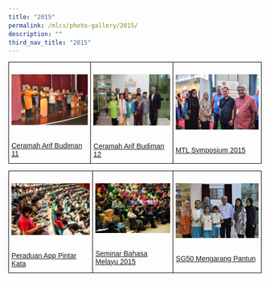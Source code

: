 ```yaml
---
title: "2015"
permalink: /mlcs/photo-gallery/2015/
description: ""
third_nav_title: "2015"
---
```

<style type="text/css">
.tg  {border-collapse:collapse;border-spacing:0;}
.tg td{border-color:black;border-style:solid;border-width:1px;font-family:Arial, sans-serif;font-size:14px;
  overflow:hidden;padding:10px 5px;word-break:normal;}
.tg th{border-color:black;border-style:solid;border-width:1px;font-family:Arial, sans-serif;font-size:14px;
  font-weight:normal;overflow:hidden;padding:10px 5px;word-break:normal;}
.tg .tg-0lax{text-align:left;vertical-align:top}
</style>
<table class="tg">
<thead>
  <tr>
    <td class="tg-0lax"><p><a href="/mlcs/photo-gallery/2015/ceramah-arif-budiman-11"><img src="/images/ceramah-arif-budiman-11-2015-(15).jpeg" alt="Ceramah Arif Budiman 11"></a></p><br><a href="/mlcs/photo-gallery/2015/ceramah-arif-budiman-11">
Ceramah Arif Budiman 11</a></td>
    <td class="tg-0lax"><p><a href="/mlcs/photo-gallery/2015/cab-12"><img src="/images/ceramah-arif-budiman-12-2015-(9).jpeg" alt="Ceramah Arif Budiman 12"></a></p><br><a href="/mlcs/photo-gallery/2015/cab-12">Ceramah Arif Budiman 12</a></td>
    <td class="tg-0lax"><p><a href="/mlcs/photo-gallery/2015/mtl-symposium-2015"><img src="/images/mtl-symposium-(11).jpeg" alt="MTL Symposium 2015"></a></p><br><a href="/mlcs/photo-gallery/2015/mtl-symposium-2015">MTL Symposium 2015</a></td>
			</tr>
</thead>
</table>

<style type="text/css">
.tg  {border-collapse:collapse;border-spacing:0;}
.tg td{border-color:black;border-style:solid;border-width:1px;font-family:Arial, sans-serif;font-size:14px;
  overflow:hidden;padding:10px 5px;word-break:normal;}
.tg th{border-color:black;border-style:solid;border-width:1px;font-family:Arial, sans-serif;font-size:14px;
  font-weight:normal;overflow:hidden;padding:10px 5px;word-break:normal;}
.tg .tg-0lax{text-align:left;vertical-align:top}
</style>
<table class="tg">
<thead>
  <tr>
    <td class="tg-0lax"><p><a href="/mlcs/photo-gallery/2015/peraduan-app-pintar-kata"><img src="/images/peraduan-app-pintar-kata-(14).jpeg" alt="Peraduan App Pintar Kata"></a></p><br><a href="/mlcs/photo-gallery/2015/peraduan-app-pintar-kata">
Peraduan App Pintar Kata</a></td>
    <td class="tg-0lax"><p><a href="/mlcs/photo-gallery/2015/seminar-bahasa-melayu-2015"><img src="/images/sbm2015-(7).jpeg" alt="Seminar Bahasa Melayu 2015"></a></p><br><a href="/mlcs/photo-gallery/2015/seminar-bahasa-melayu-2015">Seminar Bahasa Melayu 2015</a></td>
    <td class="tg-0lax"><p><a href="/mlcs/photo-gallery/2015/sg50-mengarang-pantun"><img src="/images/sg50-pantun-(16).jpeg" alt="SG50 Mengarang Pantun"></a></p><br><a href="/mlcs/photo-gallery/2015/sg50-mengarang-pantun">SG50 Mengarang Pantun</a></td>
			</tr>
</thead>
</table>
